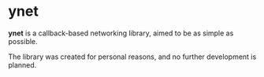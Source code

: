 # ynet

**ynet** is a callback-based networking library, aimed to be as simple as possible.

The library was created for personal reasons, and no further development is planned.
